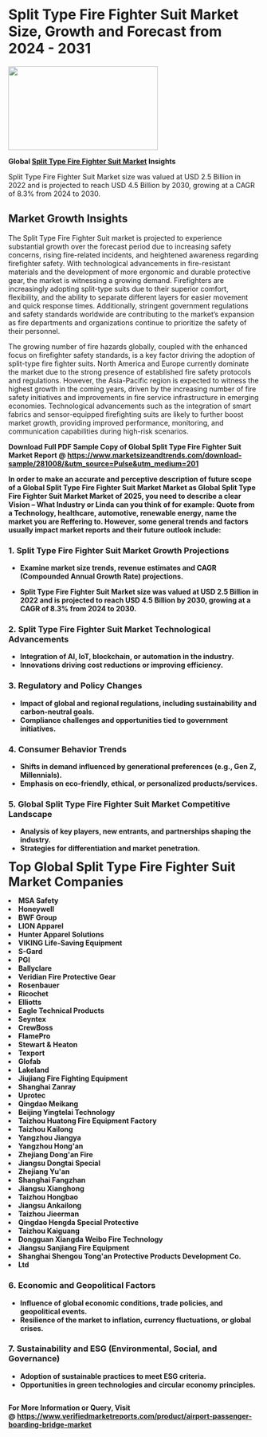 <H1>Split Type Fire Fighter Suit Market Size, Growth and Forecast from 2024 - 2031</H1><img class="aligncenter size-medium wp-image-584254" src="https://thirdeyenews.in/wp-content/uploads/2024/09/Global-Market-Research-300x168.jpeg" alt="" width="300" height="168" /><p><strong>Global&nbsp;<a href="https://www.marketsizeandtrends.com/download-sample/281008/&amp;utm_source=Pulse&amp;utm_medium=201">Split Type Fire Fighter Suit Market</a> Insights</strong></p><p>Split Type Fire Fighter Suit Market size was valued at USD 2.5 Billion in 2022 and is projected to reach USD 4.5 Billion by 2030, growing at a CAGR of 8.3% from 2024 to 2030.</p><p><h2>Market Growth Insights</h2> <p>The Split Type Fire Fighter Suit market is projected to experience substantial growth over the forecast period due to increasing safety concerns, rising fire-related incidents, and heightened awareness regarding firefighter safety. With technological advancements in fire-resistant materials and the development of more ergonomic and durable protective gear, the market is witnessing a growing demand. Firefighters are increasingly adopting split-type suits due to their superior comfort, flexibility, and the ability to separate different layers for easier movement and quick response times. Additionally, stringent government regulations and safety standards worldwide are contributing to the market’s expansion as fire departments and organizations continue to prioritize the safety of their personnel.</p> <p><strong></strong></p> <p>The growing number of fire hazards globally, coupled with the enhanced focus on firefighter safety standards, is a key factor driving the adoption of split-type fire fighter suits. North America and Europe currently dominate the market due to the strong presence of established fire safety protocols and regulations. However, the Asia-Pacific region is expected to witness the highest growth in the coming years, driven by the increasing number of fire safety initiatives and improvements in fire service infrastructure in emerging economies. Technological advancements such as the integration of smart fabrics and sensor-equipped firefighting suits are likely to further boost market growth, providing improved performance, monitoring, and communication capabilities during high-risk scenarios. <p><strong></p><p><span class=""><strong>Download Full PDF Sample Copy of Global Split Type Fire Fighter Suit Market Report</strong> @ <a href="https://www.marketsizeandtrends.com/download-sample/281008/&amp;utm_source=Pulse&amp;utm_medium=201" target="_blank">https://www.marketsizeandtrends.com/download-sample/281008/&amp;utm_source=Pulse&amp;utm_medium=201</a></span></p><p>In order to make an accurate and perceptive description of future scope of a Global&nbsp;Split Type Fire Fighter Suit Market Market as Global&nbsp;Split Type Fire Fighter Suit Market Market of 2025, you need to describe a clear Vision &ndash; What Industry or Linda can you think of for example: Quote from a Technology, healthcare, automotive, renewable energy, name the market you are Reffering to. However, some general trends and factors usually impact market reports and their future outlook include:</p><h3>1.&nbsp;<strong>Split Type Fire Fighter Suit Market Growth Projections</strong></h3><ul><li>Examine market size trends, revenue estimates and CAGR (Compounded Annual Growth Rate) projections.</li><li><p>Split Type Fire Fighter Suit Market size was valued at USD 2.5 Billion in 2022 and is projected to reach USD 4.5 Billion by 2030, growing at a CAGR of 8.3% from 2024 to 2030.</p></li></ul><h3>2.&nbsp;<strong>Split Type Fire Fighter Suit Market Technological Advancements</strong></h3><ul><li>Integration of AI, IoT, blockchain, or automation in the industry.</li><li>Innovations driving cost reductions or improving efficiency.</li></ul><h3>3.&nbsp;<strong>Regulatory and Policy Changes</strong></h3><ul><li>Impact of global and regional regulations, including sustainability and carbon-neutral goals.</li><li>Compliance challenges and opportunities tied to government initiatives.</li></ul><h3>4.&nbsp;<strong>Consumer Behavior Trends</strong></h3><ul><li>Shifts in demand influenced by generational preferences (e.g., Gen Z, Millennials).</li><li>Emphasis on eco-friendly, ethical, or personalized products/services.</li></ul><h3>5.&nbsp;<strong>Global Split Type Fire Fighter Suit Market Competitive Landscape</strong></h3><ul><li>Analysis of key players, new entrants, and partnerships shaping the industry.</li><li>Strategies for differentiation and market penetration.</li></ul><p data-pm-slice="1 1 []"><span style="color: inherit; font-family: inherit; font-size: 25px;">Top Global Split Type Fire Fighter Suit Market Companies</span></p><div class="" data-test-id=""><p><li>MSA Safety</li><li> Honeywell</li><li> BWF Group</li><li> LION Apparel</li><li> Hunter Apparel Solutions</li><li> VIKING Life-Saving Equipment</li><li> S-Gard</li><li> PGI</li><li> Ballyclare</li><li> Veridian Fire Protective Gear</li><li> Rosenbauer</li><li> Ricochet</li><li> Elliotts</li><li> Eagle Technical Products</li><li> Seyntex</li><li> CrewBoss</li><li> FlamePro</li><li> Stewart & Heaton</li><li> Texport</li><li> Glofab</li><li> Lakeland</li><li> Jiujiang Fire Fighting Equipment</li><li> Shanghai Zanray</li><li> Uprotec</li><li> Qingdao Meikang</li><li> Beijing Yingtelai Technology</li><li> Taizhou Huatong Fire Equipment Factory</li><li> Taizhou Kailong</li><li> Yangzhou Jiangya</li><li> Yangzhou Hong'an</li><li> Zhejiang Dong'an Fire</li><li> Jiangsu Dongtai Special</li><li> Zhejiang Yu'an</li><li> Shanghai Fangzhan</li><li> Jiangsu Xianghong</li><li> Taizhou Hongbao</li><li> Jiangsu Ankailong</li><li> Taizhou Jieerman</li><li> Qingdao Hengda Special Protective</li><li> Taizhou Kaiguang</li><li> Dongguan Xiangda Weibo Fire Technology</li><li> Jiangsu Sanjiang Fire Equipment</li><li> Shanghai Shengou Tong'an Protective Products Development Co.</li><li> Ltd</li></p></div><h3>6.&nbsp;<strong>Economic and Geopolitical Factors</strong></h3><ul><li>Influence of global economic conditions, trade policies, and geopolitical events.</li><li>Resilience of the market to inflation, currency fluctuations, or global crises.</li></ul><h3>7.&nbsp;<strong>Sustainability and ESG (Environmental, Social, and Governance)</strong></h3><ul><li>Adoption of sustainable practices to meet ESG criteria.</li><li>Opportunities in green technologies and circular economy principles.</li></ul><h2><strong style="font-size: 14px;">For More Information or Query, Visit @&nbsp;</strong><a style="background-color: #ffffff; font-size: 14px;" href="https://www.marketsizeandtrends.com/report/split-type-fire-fighter-suit-market/" target="_blank">https://www.verifiedmarketreports.com/product/airport-passenger-boarding-bridge-market</a></h2>
